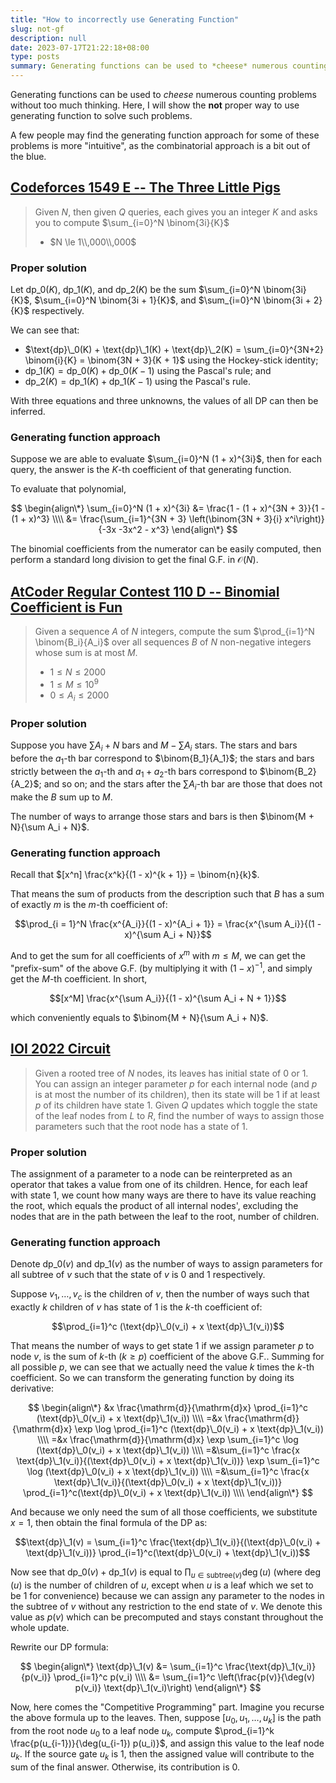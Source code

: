 ```yaml
---
title: "How to incorrectly use Generating Function"
slug: not-gf
description: null
date: 2023-07-17T21:22:18+08:00
type: posts
summary: Generating functions can be used to *cheese* numerous counting problems without too much thinking. Here, I will show the **not** proper way to use generating function to solve such problems.
---
```


Generating functions can be used to *cheese* numerous counting problems without too much thinking.
Here, I will show the **not** proper way to use generating function to solve such problems.

A few people may find the generating function approach for some of these problems is more "intuitive", as the combinatorial approach is a bit out of the blue.


## [Codeforces 1549 E -- The Three Little Pigs](https://codeforces.com/contest/1549/problem/E)

> Given $N$, then given $Q$ queries, each gives you an integer $K$ and asks you to compute $\sum_{i=0}^N \binom{3i}{K}$
> - $N \le 1\\,000\\,000$

### Proper solution

Let $\text{dp}\_0(K)$, $\text{dp}\_1(K)$, and $\text{dp}\_2(K)$ be the sum $\sum_{i=0}^N \binom{3i}{K}$, $\sum_{i=0}^N \binom{3i + 1}{K}$, and $\sum_{i=0}^N \binom{3i + 2}{K}$ respectively.

We can see that:

* $\text{dp}\_0(K) + \text{dp}\_1(K) + \text{dp}\_2(K) = \sum_{i=0}^{3N+2} \binom{i}{K} = \binom{3N + 3}{K + 1}$ using the Hockey-stick identity;
* $\text{dp}\_1(K) = \text{dp}\_0(K) + \text{dp}\_0(K - 1)$ using the Pascal's rule; and
* $\text{dp}\_2(K) = \text{dp}\_1(K) + \text{dp}\_1(K - 1)$ using the Pascal's rule.

With three equations and three unknowns, the values of all DP can then be inferred.

### Generating function approach

Suppose we are able to evaluate $\sum_{i=0}^N (1 + x)^{3i}$, then for each query, the answer is the $K$-th coefficient of that generating function.

To evaluate that polynomial,

$$
\begin{align\*}
\sum_{i=0}^N (1 + x)^{3i} &= \frac{1 - (1 + x)^{3N + 3}}{1 - (1 + x)^3} \\\\
&= \frac{\sum_{i=1}^{3N + 3} \left(\binom{3N + 3}{i} x^i\right)}{-3x -3x^2 - x^3}
\end{align\*}
$$

The binomial coefficients from the numerator can be easily computed, then perform a standard long division to get the final G.F. in $\mathcal{O}(N)$.


## [AtCoder Regular Contest 110 D -- Binomial Coefficient is Fun](https://atcoder.jp/contests/arc110/tasks/arc110_d)

> Given a sequence $A$ of $N$ integers, compute the sum $\prod_{i=1}^N \binom{B_i}{A_i}$ over all sequences $B$ of $N$ non-negative integers whose sum is at most $M$.
> - $1 \le N \le 2000$
> - $1 \le M \le 10^9$
> - $0 \le A_i \le 2000$

### Proper solution

Suppose you have $\sum A_i + N$ bars and $M - \sum A_i$ stars.
The stars and bars before the $a_1$-th bar correspond to $\binom{B_1}{A_1}$; the stars and bars strictly between the $a_1$-th and $a_1 + a_2$-th bars correspond to $\binom{B_2}{A_2}$; and so on; and the stars after the $\sum A_i$-th bar are those that does not make the $B$ sum up to $M$.

The number of ways to arrange those stars and bars is then $\binom{M + N}{\sum A_i + N}$.

### Generating function approach

Recall that $[x^n] \frac{x^k}{(1 - x)^{k + 1}} = \binom{n}{k}$.

That means the sum of products from the description such that $B$ has a sum of exactly $m$ is the $m$-th coefficient of:

$$\prod_{i = 1}^N \frac{x^{A_i}}{(1 - x)^{A_i + 1}} = \frac{x^{\sum A_i}}{(1 - x)^{\sum A_i + N}}$$

And to get the sum for all coefficients of $x^m$ with $m \le M$, we can get the "prefix-sum" of the above G.F. (by multiplying it with $(1 - x)^{-1}$, and simply get the $M$-th coefficient. In short,

$$[x^M] \frac{x^{\sum A_i}}{(1 - x)^{\sum A_i + N + 1}}$$

which conveniently equals to $\binom{M + N}{\sum A_i + N}$.


## [IOI 2022 Circuit](https://ioinformatics.org/files/ioi2022problem4.pdf)

> Given a rooted tree of $N$ nodes, its leaves has initial state of $0$ or $1$. You can assign an integer parameter $p$ for each internal node (and $p$ is at most the number of its children), then its state will be $1$ if at least $p$ of its children have state $1$. Given $Q$ updates which toggle the state of the leaf nodes from $L$ to $R$, find the number of ways to assign those parameters such that the root node has a state of $1$.

### Proper solution

The assignment of a parameter to a node can be reinterpreted as an operator that takes a value from one of its children.
Hence, for each leaf with state $1$, we count how many ways are there to have its value reaching the root, which equals the product of all internal nodes', excluding the nodes that are in the path between the leaf to the root, number of children.

### Generating function approach

Denote $\text{dp}\_0(v)$ and $\text{dp}\_1(v)$ as the number of ways to assign parameters for all subtree of $v$ such that the state of $v$ is $0$ and $1$ respectively.

Suppose $v_1, \ldots, v_c$ is the children of $v$, then the number of ways such that exactly $k$ children of $v$ has state of $1$ is the $k$-th coefficient of:

$$\prod_{i=1}^c (\text{dp}\_0(v_i) + x \text{dp}\_1(v_i))$$

That means the number of ways to get state $1$ if we assign parameter $p$ to node $v$, is the sum of $k$-th ($k \ge p$) coefficient of the above G.F..
Summing for all possible $p$, we can see that we actually need the value $k$ times the $k$-th coefficient.
So we can transform the generating function by doing its derivative:

$$
\begin{align\*}
 &x \frac{\mathrm{d}}{\mathrm{d}x} \prod_{i=1}^c (\text{dp}\_0(v_i) + x \text{dp}\_1(v_i)) \\\\
=&x \frac{\mathrm{d}}{\mathrm{d}x} \exp \log \prod_{i=1}^c (\text{dp}\_0(v_i) + x \text{dp}\_1(v_i)) \\\\
=&x \frac{\mathrm{d}}{\mathrm{d}x} \exp \sum_{i=1}^c \log (\text{dp}\_0(v_i) + x \text{dp}\_1(v_i)) \\\\
=&\sum_{i=1}^c \frac{x \text{dp}\_1(v_i)}{(\text{dp}\_0(v_i) + x \text{dp}\_1(v_i))} \exp \sum_{i=1}^c \log (\text{dp}\_0(v_i) + x \text{dp}\_1(v_i)) \\\\
=&\sum_{i=1}^c \frac{x \text{dp}\_1(v_i)}{(\text{dp}\_0(v_i) + x \text{dp}\_1(v_i))} \prod_{i=1}^c(\text{dp}\_0(v_i) + x \text{dp}\_1(v_i)) \\\\
\end{align\*}
$$

And because we only need the sum of all those coefficients, we substitute $x = 1$, then obtain the final formula of the DP as:

$$\text{dp}\_1(v) = \sum_{i=1}^c \frac{\text{dp}\_1(v_i)}{(\text{dp}\_0(v_i) + \text{dp}\_1(v_i))} \prod_{i=1}^c(\text{dp}\_0(v_i) + \text{dp}\_1(v_i))$$

Now see that $\text{dp}\_0(v) + \text{dp}\_1(v)$ is equal to $\prod_{u \in \text{subtree}(v)} \deg(u)$ (where $\deg(u)$ is the number of children of $u$, except when $u$ is a leaf which we set to be $1$ for convenience) because we can assign any parameter to the nodes in the subtree of $v$ without any restriction to the end state of $v$. We denote this value as $p(v)$ which can be precomputed and stays constant throughout the whole update.

Rewrite our DP formula:

$$
\begin{align\*}
 \text{dp}\_1(v) &= \sum_{i=1}^c \frac{\text{dp}\_1(v_i)}{p(v_i)} \prod_{i=1}^c p(v_i) \\\\
&= \sum_{i=1}^c \left(\frac{p(v)}{\deg(v) p(v_i)} \text{dp}\_1(v_i)\right)
\end{align\*}
$$

Now, here comes the "Competitive Programming" part. Imagine you recurse the above formula up to the leaves.
Then, suppose $[u_0, u_1, \ldots, u_k]$ is the path from the root node $u_0$ to a leaf node $u_k$, compute $\prod_{i=1}^k \frac{p(u_{i-1})}{\deg(u_{i-1}) p(u_i)}$, and assign this value to the leaf node $u_k$. If the source gate $u_k$ is $1$, then the assigned value will contribute to the sum of the final answer. Otherwise, its contribution is $0$.
